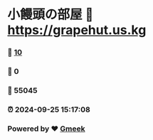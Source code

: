 # 小饅頭の部屋 :link: https://grapehut.us.kg 
### :page_facing_up: [10](https://grapehut.us.kg/tag.html) 
### :speech_balloon: 0 
### :hibiscus: 55045 
### :alarm_clock: 2024-09-25 15:17:08 
### Powered by :heart: [Gmeek](https://github.com/Meekdai/Gmeek)
